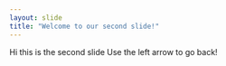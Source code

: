 ```yaml
---
layout: slide
title: "Welcome to our second slide!"
---
```

Hi this is the second slide
Use the left arrow to go back!

